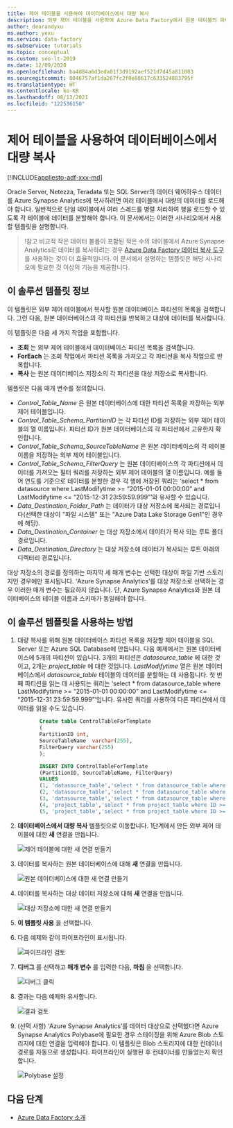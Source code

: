 ```yaml
---
title: 제어 테이블을 사용하여 데이터베이스에서 대량 복사
description: 외부 제어 테이블을 사용하여 Azure Data Factory에서 원본 테이블의 파티션 목록을 저장하는 방식으로 솔루션 템플릿을 사용하여 데이터베이스에서 데이터를 대량으로 복사하는 방법을 알아봅니다.
author: dearandyxu
ms.author: yexu
ms.service: data-factory
ms.subservice: tutorials
ms.topic: conceptual
ms.custom: seo-lt-2019
ms.date: 12/09/2020
ms.openlocfilehash: ba4d84a6d3eda01f3d9192aef521d7d45a811083
ms.sourcegitcommit: 0046757af1da267fc2f0e88617c633524883795f
ms.translationtype: HT
ms.contentlocale: ko-KR
ms.lasthandoff: 08/13/2021
ms.locfileid: "122536150"
---
```

# <a name="bulk-copy-from-a-database-with-a-control-table"></a>제어 테이블을 사용하여 데이터베이스에서 대량 복사

[!INCLUDE[appliesto-adf-xxx-md](includes/appliesto-adf-xxx-md.md)]

Oracle Server, Netezza, Teradata 또는 SQL Server의 데이터 웨어하우스 데이터를 Azure Synapse Analytics에 복사하려면 여러 테이블에서 대량의 데이터를 로드해야 합니다. 일반적으로 단일 테이블에서 여러 스레드를 병렬 처리하여 행을 로드할 수 있도록 각 테이블에 데이터를 분할해야 합니다. 이 문서에서는 이러한 시나리오에서 사용할 템플릿을 설명합니다.

 >!참고 비교적 작은 데이터 볼륨이 포함된 적은 수의 테이블에서 Azure Synapse Analytics로 데이터를 복사하려는 경우 [Azure Data Factory 데이터 복사 도구](copy-data-tool.md)를 사용하는 것이 더 효율적입니다. 이 문서에서 설명하는 템플릿은 해당 시나리오에 필요한 것 이상의 기능을 제공합니다.

## <a name="about-this-solution-template"></a>이 솔루션 템플릿 정보

이 템플릿은 외부 제어 테이블에서 복사할 원본 데이터베이스 파티션의 목록을 검색합니다. 그런 다음, 원본 데이터베이스의 각 파티션을 반복하고 대상에 데이터를 복사합니다.

이 템플릿은 다음 세 가지 작업을 포함합니다.
- **조회** 는 외부 제어 테이블에서 데이터베이스 파티션 목록을 검색합니다.
- **ForEach** 는 조회 작업에서 파티션 목록을 가져오고 각 파티션을 복사 작업으로 반복합니다.
- **복사** 는 원본 데이터베이스 저장소의 각 파티션을 대상 저장소로 복사합니다.

템플릿은 다음 매개 변수를 정의합니다.
- *Control_Table_Name* 은 원본 데이터베이스에 대한 파티션 목록을 저장하는 외부 제어 테이블입니다.
- *Control_Table_Schema_PartitionID* 는 각 파티션 ID를 저장하는 외부 제어 테이블의 열 이름입니다. 파티션 ID가 원본 데이터베이스의 각 파티션에서 고유한지 확인합니다.
- *Control_Table_Schema_SourceTableName* 은 원본 데이터베이스의 각 테이블 이름을 저장하는 외부 제어 테이블입니다.
- *Control_Table_Schema_FilterQuery* 는 원본 데이터베이스의 각 파티션에서 데이터를 가져오는 필터 쿼리를 저장하는 외부 제어 테이블의 열 이름입니다. 예를 들어 연도를 기준으로 데이터를 분할한 경우 각 행에 저장된 쿼리는 ‘select * from datasource where LastModifytime >= “2015-01-01 00:00:00” and LastModifytime <= “2015-12-31 23:59:59.999”’와 유사할 수 있습니다.
- *Data_Destination_Folder_Path* 는 데이터가 대상 저장소에 복사되는 경로입니다(선택한 대상이 "파일 시스템" 또는 "Azure Data Lake Storage Gen1"인 경우에 해당). 
- *Data_Destination_Container* 는 대상 저장소에서 데이터가 복사 되는 루트 폴더 경로입니다. 
- *Data_Destination_Directory* 는 대상 저장소에 데이터가 복사되는 루트 아래의 디렉터리 경로입니다. 

대상 저장소의 경로를 정의하는 마지막 세 매개 변수는 선택한 대상이 파일 기반 스토리지인 경우에만 표시됩니다. ‘Azure Synapse Analytics’를 대상 저장소로 선택하는 경우 이러한 매개 변수는 필요하지 않습니다. 단, Azure Synapse Analytics와 원본 데이터베이스의 테이블 이름과 스키마가 동일해야 합니다.

## <a name="how-to-use-this-solution-template"></a>이 솔루션 템플릿을 사용하는 방법

1. 대량 복사를 위해 원본 데이터베이스 파티션 목록을 저장할 제어 테이블을 SQL Server 또는 Azure SQL Database에 만듭니다. 다음 예제에서는 원본 데이터베이스에 5개의 파티션이 있습니다. 3개의 파티션은 *datasource_table* 에 대한 것이고, 2개는 *project_table* 에 대한 것입니다. *LastModifytime* 열은 원본 데이터베이스에서 *datasource_table* 테이블의 데이터를 분할하는 데 사용됩니다. 첫 번째 파티션을 읽는 데 사용되는 쿼리는 ‘select * from datasource_table where LastModifytime >= “2015-01-01 00:00:00” and LastModifytime <= “2015-12-31 23:59:59.999”’입니다. 유사한 쿼리를 사용하여 다른 파티션에서 데이터를 읽을 수도 있습니다.

     ```sql
            Create table ControlTableForTemplate
            (
            PartitionID int,
            SourceTableName  varchar(255),
            FilterQuery varchar(255)
            );

            INSERT INTO ControlTableForTemplate
            (PartitionID, SourceTableName, FilterQuery)
            VALUES
            (1, 'datasource_table','select * from datasource_table where LastModifytime >= ''2015-01-01 00:00:00'' and LastModifytime <= ''2015-12-31 23:59:59.999'''),
            (2, 'datasource_table','select * from datasource_table where LastModifytime >= ''2016-01-01 00:00:00'' and LastModifytime <= ''2016-12-31 23:59:59.999'''),
            (3, 'datasource_table','select * from datasource_table where LastModifytime >= ''2017-01-01 00:00:00'' and LastModifytime <= ''2017-12-31 23:59:59.999'''),
            (4, 'project_table','select * from project_table where ID >= 0 and ID < 1000'),
            (5, 'project_table','select * from project_table where ID >= 1000 and ID < 2000');
    ```

2. **데이터베이스에서 대량 복사** 템플릿으로 이동합니다. 1단계에서 만든 외부 제어 테이블에 대한 **새** 연결을 만듭니다.

    ![제어 테이블에 대한 새 연결 만들기](media/solution-template-bulk-copy-with-control-table/BulkCopyfromDB_with_ControlTable2.png)

3. 데이터를 복사하는 원본 데이터베이스에 대해 **새** 연결을 만듭니다.

    ![원본 데이터베이스에 대한 새 연결 만들기](media/solution-template-bulk-copy-with-control-table/BulkCopyfromDB_with_ControlTable3.png)
    
4. 데이터를 복사하는 대상 데이터 저장소에 대해 **새** 연결을 만듭니다.

    ![대상 저장소에 대한 새 연결 만들기](media/solution-template-bulk-copy-with-control-table/BulkCopyfromDB_with_ControlTable4.png)

5. **이 템플릿 사용** 을 선택합니다.

6. 다음 예제와 같이 파이프라인이 표시됩니다.

    ![파이프라인 검토](media/solution-template-bulk-copy-with-control-table/BulkCopyfromDB_with_ControlTable6.png)

7. **디버그** 를 선택하고 **매개 변수** 를 입력한 다음, **마침** 을 선택합니다.

    ![**디버그** 클릭](media/solution-template-bulk-copy-with-control-table/BulkCopyfromDB_with_ControlTable7.png)

8. 결과는 다음 예제와 유사합니다.

    ![결과 검토](media/solution-template-bulk-copy-with-control-table/BulkCopyfromDB_with_ControlTable8.png)

9. (선택 사항) ‘Azure Synapse Analytics’를 데이터 대상으로 선택했다면 Azure Synapse Analytics Polybase에 필요한 경우 스테이징을 위해 Azure Blob 스토리지에 대한 연결을 입력해야 합니다. 이 템플릿은 Blob 스토리지에 대한 컨테이너 경로를 자동으로 생성합니다. 파이프라인이 실행된 후 컨테이너를 만들었는지 확인합니다.
    
    ![Polybase 설정](media/solution-template-bulk-copy-with-control-table/BulkCopyfromDB_with_ControlTable9.png)
       
## <a name="next-steps"></a>다음 단계

- [Azure Data Factory 소개](introduction.md)
